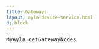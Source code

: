 ```yaml
---
title: Gateways
layout: ayla-device-service.html
d: block
---
```


<pre>
MyAyla.getGatewayNodes
</pre>
